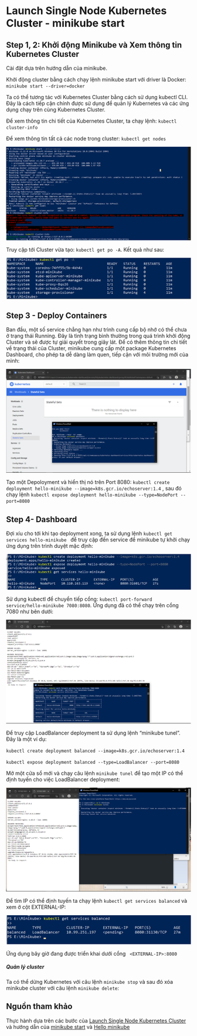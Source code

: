 # Launch Single Node Kubernetes Cluster - minikube start
## Step 1, 2: Khởi động Minikube và Xem thông tin Kubernetes Cluster

Cài đặt dựa trên hướng dẫn của minikube.

Khởi động cluster bằng cách chạy lệnh minikube start với driver là Docker: `minikube start --driver=docker`

Ta có thể tương tác với Kubernetes Cluster bằng cách sử dụng kubectl CLI. Đây là cách tiếp cận chính được sử dụng để quản lý Kubernetes và các ứng dụng chạy trên cùng Kubernetes Cluster.

Để xem thông tin chi tiết của Kubernetes Cluster, ta chạy lệnh: `kubectl cluster-info`

Để xem thông tin tất cả các node trong cluster: `kubectl get nodes`

![](images/lab1_1.png)

Truy cập tới Cluster vừa tạo: `kubectl get po -A`. Kết quả như sau:

![](images/lab1_2.png)


## Step 3 - Deploy Containers

Ban đầu, một số service chẳng hạn như trình cung cấp bộ nhớ có thể chưa ở trạng thái Running. Đây là tình trạng bình thường trong quá trình khởi động Cluster và sẽ được tự giải quyết trong giây lát. Để có thêm thông tin chi tiết về trạng thái của Cluster, minikube cung cấp một package Kubernetes Dashboard, cho phép ta dễ dàng làm quen, tiếp cận với môi trường mới của mình:

![](images/lab1_3.png)


Tạo một Depoloyment và hiển thị nó trên Port 8080:
`kubectl create deployment hello-minikube --image=k8s.gcr.io/echoserver:1.4` , sau đó chạy lệnh `kubectl expose deployment hello-minikube --type=NodePort --port=8080`


## Step 4- Dashboard 
Đợi xíu cho tới khi tạo deployment xong, ta sử dụng lệnh `kubectl get services hello-minikube
` để truy cập đến service để minikube tự khởi chạy ứng dụng trên trình duyệt mặc định:

![](images/lab1_4.png)

Sử dụng kubectl để chuyển tiếp cổng: `kubectl port-forward service/hello-minikube 7080:8080`.  Ứng dụng đã có thể chạy trên cổng 7080 như bên dưới:

![](images/lab1_5.png)

Để truy cập LoadBalancer deployment ta sử dụng lệnh “minikube tunel”. Đây là một ví dụ:

`kubectl create deployment balanced --image=k8s.gcr.io/echoserver:1.4`

`kubectl expose deployment balanced --type=LoadBalancer --port=8080`

Mở một cửa sổ mới và chạy câu lệnh `minikube tunel` để tạo một IP có thể định tuyến cho việc LoadBalancer deployment:


![](images/lab1_6.png)

Để tìm IP có thể định tuyến ta chạy lệnh `kubectl get services balanced` và xem ở cột EXTERNAL-IP:


![](images/lab1_7.png)

Ứng dụng bây giờ đang được triển khai dưới cổng ` <EXTERNAL-IP>:8080`


##### Quản lý cluster

Ta có thể dừng Kubernetes với câu lệnh `minikube stop` và sau đó xóa minikube cluster với câu lệnh `minikube delete`:

## Nguồn tham khảo
Thực hành dựa trên các bước của [Launch Single Node Kubernetes Cluster](https://github.com/smoothkt4951/kubernetes-notebook/tree/main/Day05-Jun-8/1.Launch-Single-Node-Kubernetes-Cluster) và hướng dẫn của [minikube start](https://minikube.sigs.k8s.io/docs/start/) và [Hello minikube](https://kubernetes.io/docs/tutorials/hello-minikube/)
